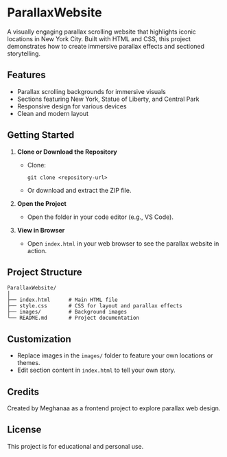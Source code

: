 # ParallaxWebsite

A visually engaging parallax scrolling website that highlights iconic locations in New York City. Built with HTML and CSS, this project demonstrates how to create immersive parallax effects and sectioned storytelling.

## Features

- Parallax scrolling backgrounds for immersive visuals
- Sections featuring New York, Statue of Liberty, and Central Park
- Responsive design for various devices
- Clean and modern layout

## Getting Started

1. **Clone or Download the Repository**
   - Clone:
     ```
     git clone <repository-url>
     ```
   - Or download and extract the ZIP file.

2. **Open the Project**
   - Open the folder in your code editor (e.g., VS Code).

3. **View in Browser**
   - Open `index.html` in your web browser to see the parallax website in action.

## Project Structure

```
ParallaxWebsite/
│
├── index.html      # Main HTML file
├── style.css       # CSS for layout and parallax effects
├── images/         # Background images
└── README.md       # Project documentation
```

## Customization

- Replace images in the `images/` folder to feature your own locations or themes.
- Edit section content in `index.html` to tell your own story.

## Credits

Created by Meghanaa as a frontend project to explore parallax web design.

## License

This project is for educational and personal use.
